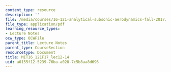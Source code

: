 ```yaml
---
content_type: resource
description: ''
file: /media/courses/16-121-analytical-subsonic-aerodynamics-fall-2017/a0155f12523976baa0287c5b8aa8d696_MIT16_121F17_lec12-14.pdf
file_type: application/pdf
learning_resource_types:
- Lecture Notes
ocw_type: OCWFile
parent_title: Lecture Notes
parent_type: CourseSection
resourcetype: Document
title: MIT16_121F17_lec12-14
uid: a0155f12-5239-76ba-a028-7c5b8aa8d696
---
```

